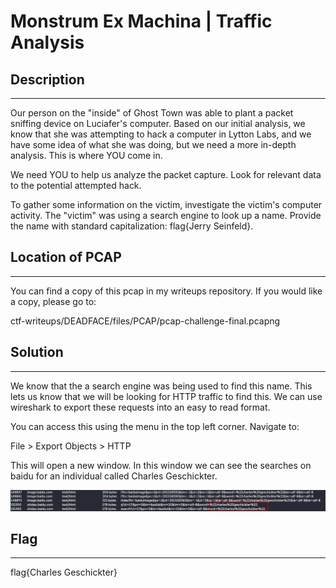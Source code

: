 # Monstrum Ex Machina | Traffic Analysis

## Description
- - -
Our person on the "inside" of Ghost Town was able to plant a packet sniffing device on Luciafer's computer. Based on our initial analysis, we know that she was attempting to hack a computer in Lytton Labs, and we have some idea of what she was doing, but we need a more in-depth analysis. This is where YOU come in.

We need YOU to help us analyze the packet capture. Look for relevant data to the potential attempted hack.

To gather some information on the victim, investigate the victim's computer activity. The "victim" was using a search engine to look up a name. Provide the name with standard capitalization: flag{Jerry Seinfeld}.

## Location of PCAP
- - -
You can find a copy of this pcap in my writeups repository. If you would like a copy, please go to:

ctf-writeups/DEADFACE/files/PCAP/pcap-challenge-final.pcapng

## Solution
- - - 
We know that the a search engine was being used to find this name. This lets us know that we will be looking for HTTP traffic to find this. We can use wireshark to export these requests into an easy to read format.

You can access this using the menu in the top left corner. Navigate to:

File > Export Objects > HTTP

This will open a new window. In this window we can see the searches on baidu for an individual called Charles Geschickter.

<img src="../images/charles-geschickter.png">

## Flag
- - -
flag{Charles Geschickter}